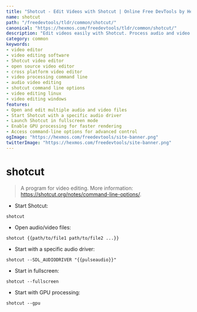 ```yaml
---
title: "Shotcut - Edit Videos with Shotcut | Online Free DevTools by Hexmos"
name: shotcut
path: "/freedevtools/tldr/common/shotcut/"
canonical: "https://hexmos.com/freedevtools/tldr/common/shotcut/"
description: "Edit videos easily with Shotcut. Process audio and video files, apply effects, and create professional-quality videos using this free tool. Free online tool, no registration required."
category: common
keywords:
- video editor
- video editing software
- Shotcut video editor
- open source video editor
- cross platform video editor
- video processing command line
- audio video editing
- shotcut command line options
- video editing linux
- video editing windows
features:
- Open and edit multiple audio and video files
- Start Shotcut with a specific audio driver
- Launch Shotcut in fullscreen mode
- Enable GPU processing for faster rendering
- Access command-line options for advanced control
ogImage: "https://hexmos.com/freedevtools/site-banner.png"
twitterImage: "https://hexmos.com/freedevtools/site-banner.png"
---
```


# shotcut

> A program for video editing.
> More information: <https://shotcut.org/notes/command-line-options/>.

- Start Shotcut:

`shotcut`

- Open audio/video files:

`shotcut {{path/to/file1 path/to/file2 ...}}`

- Start with a specific audio driver:

`shotcut --SDL_AUDIODRIVER "{{pulseaudio}}"`

- Start in fullscreen:

`shotcut --fullscreen`

- Start with GPU processing:

`shotcut --gpu`
